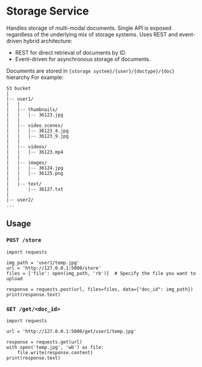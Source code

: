 # Storage Service
Handles storage of multi-modal documents. Single API is exposed regardless of the underlying mix of storage systems.
Uses REST and event-driven hybrid architecture:
- REST for direct retrieval of documents by ID.
- Event-driven for asynchronous storage of documents.

Documents are stored in `{storage system}/{user}/{doctype}/{doc}` hierarchy
For example:
```
S3 bucket
|
|-- user1/
|   |
|   |-- thumbnails/
|   |   |-- 36123.jpg
|   |
|   |-- video_scenes/
|   |   |-- 36123_4.jpg
|   |   |-- 36123_9.jpg
|   |
|   |-- videos/
|   |   |-- 36123.mp4
|   |
|   |-- images/
|   |   |-- 36124.jpg
|   |   |-- 36125.png
|   |
|   |-- text/
|       |-- 36127.txt
|
|-- user2/
...
```

## Usage
### `POST /store`
```
import requests

img_path = 'user1/temp.jpg'
url = 'http://127.0.0.1:5000/store'
files = {'file': open(img_path, 'rb')}  # Specify the file you want to upload

response = requests.post(url, files=files, data={"doc_id": img_path})
print(response.text)
```

### `GET /get/<doc_id>`
```
import requests

url = 'http://127.0.0.1:5000/get/user1/temp.jpg'

response = requests.get(url)
with open('temp.jpg', 'wb') as file:
    file.write(response.content)
print(response.text)
```
